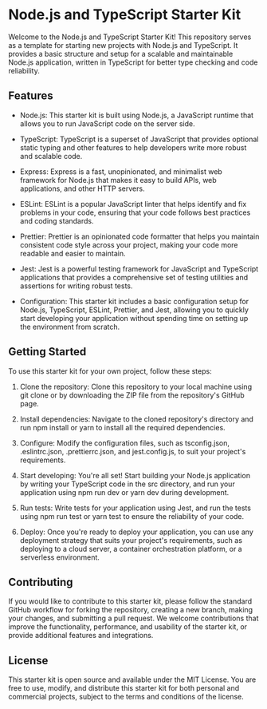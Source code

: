 # Node.js and TypeScript Starter Kit

Welcome to the Node.js and TypeScript Starter Kit! This repository serves as a template for starting new projects with Node.js and TypeScript. It provides a basic structure and setup for a scalable and maintainable Node.js application, written in TypeScript for better type checking and code reliability.

## Features

- Node.js: This starter kit is built using Node.js, a JavaScript runtime that allows you to run JavaScript code on the server side.

- TypeScript: TypeScript is a superset of JavaScript that provides optional static typing and other features to help developers write more robust and scalable code.

- Express: Express is a fast, unopinionated, and minimalist web framework for Node.js that makes it easy to build APIs, web applications, and other HTTP servers.

- ESLint: ESLint is a popular JavaScript linter that helps identify and fix problems in your code, ensuring that your code follows best practices and coding standards.

- Prettier: Prettier is an opinionated code formatter that helps you maintain consistent code style across your project, making your code more readable and easier to maintain.

- Jest: Jest is a powerful testing framework for JavaScript and TypeScript applications that provides a comprehensive set of testing utilities and assertions for writing robust tests.

- Configuration: This starter kit includes a basic configuration setup for Node.js, TypeScript, ESLint, Prettier, and Jest, allowing you to quickly start developing your application without spending time on setting up the environment from scratch.

## Getting Started

To use this starter kit for your own project, follow these steps:

1. Clone the repository: Clone this repository to your local machine using git clone or by downloading the ZIP file from the repository's GitHub page.

2. Install dependencies: Navigate to the cloned repository's directory and run npm install or yarn to install all the required dependencies.

3. Configure: Modify the configuration files, such as tsconfig.json, .eslintrc.json, .prettierrc.json, and jest.config.js, to suit your project's requirements.

4. Start developing: You're all set! Start building your Node.js application by writing your TypeScript code in the src directory, and run your application using npm run dev or yarn dev during development.

5. Run tests: Write tests for your application using Jest, and run the tests using npm run test or yarn test to ensure the reliability of your code.

6. Deploy: Once you're ready to deploy your application, you can use any deployment strategy that suits your project's requirements, such as deploying to a cloud server, a container orchestration platform, or a serverless environment.

## Contributing

If you would like to contribute to this starter kit, please follow the standard GitHub workflow for forking the repository, creating a new branch, making your changes, and submitting a pull request. We welcome contributions that improve the functionality, performance, and usability of the starter kit, or provide additional features and integrations.

## License

This starter kit is open source and available under the MIT License. You are free to use, modify, and distribute this starter kit for both personal and commercial projects, subject to the terms and conditions of the license.